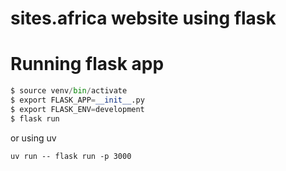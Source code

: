 # sites.africa  website using flask


# Running flask app




``` python
$ source venv/bin/activate
$ export FLASK_APP=__init__.py
$ export FLASK_ENV=development
$ flask run
```

or using uv

`uv run -- flask run -p 3000`